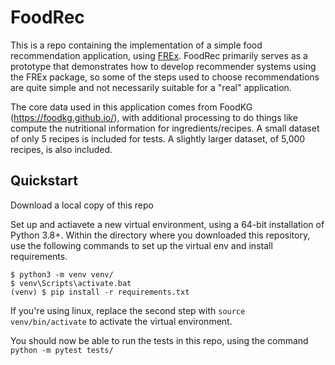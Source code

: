 # FoodRec

This is a repo containing the implementation of a simple food recommendation application, using [FREx](https://github.com/solashirai/FREx). FoodRec primarily serves as a prototype that demonstrates how to develop recommender systems using the FREx package, so some of the steps used to choose recommendations are quite simple and not necessarily suitable for a "real" application.

The core data used in this application comes from FoodKG (https://foodkg.github.io/), with additional processing to do things like compute the nutritional information for ingredients/recipes. A small dataset of only 5 recipes is included for tests. A slightly larger dataset, of 5,000 recipes, is also included.

## Quickstart

Download a local copy of this repo

Set up and actiavete a new virtual environment, using a 64-bit installation of Python 3.8+.
Within the directory where you downloaded this repository, use the following commands to set up the virtual env and install requirements.
```
$ python3 -m venv venv/
$ venv\Scripts\activate.bat
(venv) $ pip install -r requirements.txt
```
If you're using linux, replace the second step with `source venv/bin/activate` to activate the virtual environment.

You should now be able to run the tests in this repo, using the command `python -m pytest tests/`
